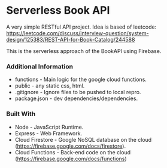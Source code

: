 # Serverless Book API
A very simple RESTful API project. Idea is based of leetcode: 
https://leetcode.com/discuss/interview-question/system-design/125383/REST-API-for-Book-Catalog/244588

This is the serverless approach of the BookAPI using Firebase. 

### Additional Information
- functions - Main logic for the google cloud functions.
- public - any static css, html.
- .gitignore - Ignore files to be pushed to local repro. 
- package.json - dev dependencies/dependencies.

### Built With 
- Node - JavaScript Runtime.
- Express - Web Framework.
- Cloud Firestore - Google NoSQL database on the cloud (https://firebase.google.com/docs/firestore).
- Cloud Functions - Back-end code on the cloud (https://firebase.google.com/docs/functions)
